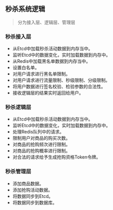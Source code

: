 ## 秒杀系统逻辑
> 分为接入层、逻辑层、管理层

### 秒杀接入层
- 从Etcd中加载秒杀活动数据到内存当中。
- 监听Etcd中的数据变化，实时加载数据到内存中。
- 从Redis中加载黑名单数据到内存当中。
- 设置白名单。
- 对用户请求进行黑名单限制。
- 对用户请求进行流量限制、秒级限制、分级限制。
- 将用户数据进行签名校验、检验参数的合法性。
- 接收逻辑层的结果实时返回给用户。

### 秒杀逻辑层
- 从Etcd中加载秒杀活动数据到内存当中。
- 监听Etcd中的数据变化，实时加载数据到内存中。
- 处理Redis队列中的请求。
- 限制用户对商品的购买次数。
- 对商品的抢购频次进行限制。
- 对商品的抢购概率进行限制。
- 对合法的请求给予生成抢购资格Token令牌。

### 秒杀管理层
- 添加商品数据。
- 添加抢购活动数据。
- 将数据同步到Etcd。
- 将数据同步到数据库。







